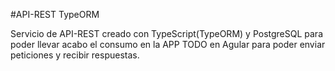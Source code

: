 #API-REST TypeORM

Servicio de API-REST creado con TypeScript(TypeORM) y PostgreSQL para poder llevar acabo el consumo en la APP TODO en Agular para poder enviar peticiones y recibir respuestas.